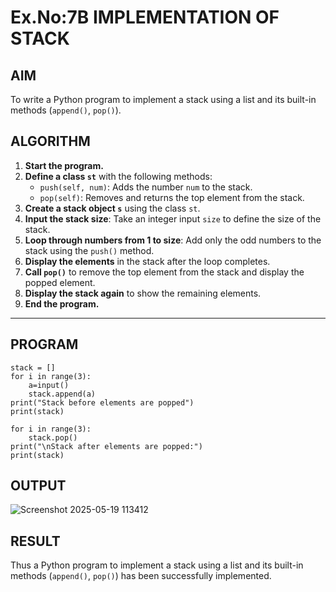 # Ex.No:7B IMPLEMENTATION OF STACK


## AIM  
To write a Python program to implement a stack using a list and its built-in methods (`append()`, `pop()`).


## ALGORITHM

1. **Start the program.**
2. **Define a class `st`** with the following methods:
   - `push(self, num)`: Adds the number `num` to the stack.
   - `pop(self)`: Removes and returns the top element from the stack.
3. **Create a stack object `s`** using the class `st`.
4. **Input the stack size**: Take an integer input `size` to define the size of the stack.
5. **Loop through numbers from 1 to size**: Add only the odd numbers to the stack using the `push()` method.
6. **Display the elements** in the stack after the loop completes.
7. **Call `pop()`** to remove the top element from the stack and display the popped element.
8. **Display the stack again** to show the remaining elements.
9. **End the program.**

---

## PROGRAM

```
stack = []
for i in range(3):
    a=input()
    stack.append(a)
print("Stack before elements are popped")
print(stack)

for i in range(3):
    stack.pop()
print("\nStack after elements are popped:")
print(stack)

```
## OUTPUT 
![Screenshot 2025-05-19 113412](https://github.com/user-attachments/assets/b8308dfd-b452-4658-9748-63eb830543fe)

## RESULT
Thus a Python program to implement a stack using a list and its built-in methods (`append()`, `pop()`) has been successfully implemented.

